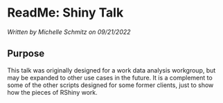 # ReadMe: Shiny Talk
_Written by Michelle Schmitz on 09/21/2022_

## Purpose

This talk was originally designed for a work data analysis workgroup, but may be expanded to other use cases in the future. It is a complement to some of the other scripts designed for some former clients, just to show how the pieces of RShiny work.